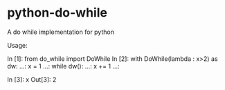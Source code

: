 # python-do-while
A do while implementation for python

Usage:

In [1]: from do_while import DoWhile
In [2]: with DoWhile(lambda : x>2) as dw:
    ...:     x = 1
    ...:     while dw():
    ...:         x += 1
    ...: 

In [3]: x
Out[3]: 2
